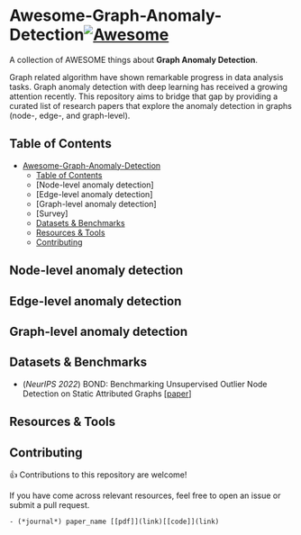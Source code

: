 # Awesome-Graph-Anomaly-Detection[![Awesome](https://awesome.re/badge.svg)](https://awesome.re)
A collection of AWESOME things about **Graph Anomaly Detection**.

Graph related algorithm have shown remarkable progress in data analysis tasks. Graph anomaly detection with deep learning has received a growing attention recently. This repository aims to bridge that gap by providing a curated list of research papers that explore the anomaly detection in graphs (node-, edge-, and graph-level).


## Table of Contents

- [Awesome-Graph-Anomaly-Detection](#awesome-graph-anomaly-detection)
  - [Table of Contents](#table-of-contents)
  - [Node-level anomaly detection]
  - [Edge-level anomaly detection]
  - [Graph-level anomaly detection]
  - [Survey]
  - [Datasets \& Benchmarks](#datasets--benchmarks)
  - [Resources \& Tools](#resources--tools)
  - [Contributing](#contributing)


## Node-level anomaly detection

## Edge-level anomaly detection

## Graph-level anomaly detection

## Datasets & Benchmarks
- (*NeurIPS 2022*) BOND: Benchmarking Unsupervised Outlier Node Detection on Static Attributed Graphs [[paper](https://openreview.net/attachment?id=YXvGXEmtZ5N&name=supplementary_material)]

## Resources & Tools

## Contributing
👍 Contributions to this repository are welcome! 

If you have come across relevant resources, feel free to open an issue or submit a pull request.
```
- (*journal*) paper_name [[pdf]](link)[[code]](link)
```
